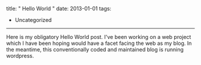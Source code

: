 title: " Hello World "
date: 2013-01-01
tags:
- Uncategorized
---


Here is my obligatory Hello World post.  I've been working on a web project which I have been hoping would have a facet facing the web as my blog.  In the meantime, this conventionally coded and maintained blog is running wordpress.


